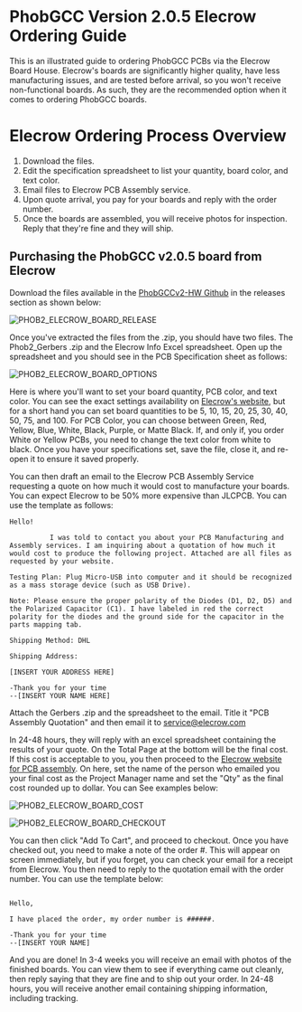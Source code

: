 # PhobGCC Version 2.0.5 Elecrow Ordering Guide

This is an illustrated guide to ordering PhobGCC PCBs via the Elecrow Board House. Elecrow's boards are significantly higher quality, have less manufacturing issues, and are tested before arrival, so you won't receive non-functional boards. As such, they are the recommended option when it comes to ordering PhobGCC boards.

# Elecrow Ordering Process Overview

1. Download the files.
2. Edit the specification spreadsheet to list your quantity, board color, and text color.
3. Email files to Elecrow PCB Assembly service.
4. Upon quote arrival, you pay for your boards and reply with the order number.
5. Once the boards are assembled, you will receive photos for inspection. Reply that they're fine and they will ship.

## Purchasing the PhobGCC v2.0.5 board from Elecrow

Download the files available in the [PhobGCCv2-HW Github](https://github.com/PhobGCC/PhobGCCv2-HW/releases/tag/v2.0.5) in the releases section as shown below:

![PHOB2_ELECROW_BOARD_RELEASE](For_Makers/Phob_Ordering_Guide_Images/phob2_elecrow_release.PNG?raw=true)

Once you've extracted the files from the .zip, you should have two files. The Phob2_Gerbers .zip and the Elecrow Info Excel spreadsheet. Open up the spreadsheet and you should see in the PCB Specification sheet as follows:

![PHOB2_ELECROW_BOARD_OPTIONS](For_Makers/Phob_Ordering_Guide_Images/phob2_elecrow_options.PNG?raw=true)

Here is where you'll want to set your board quantity, PCB color, and text color. You can see the exact settings availability on [Elecrow's website](https://www.elecrow.com/pcb-manufacturing.html), but for a short hand you can set board quantities to be 5, 10, 15, 20, 25, 30, 40, 50, 75, and 100. For PCB Color, you can choose between Green, Red, Yellow, Blue, White, Black, Purple, or Matte Black. If, and only if, you order White or Yellow PCBs, you need to change the text color from white to black. Once you have your specifications set, save the file, close it, and re-open it to ensure it saved properly.

You can then draft an email to the Elecrow PCB Assembly Service requesting a quote on how much it would cost to manufacture your boards. You can expect Elecrow to be 50% more expensive than JLCPCB. You can use the template as follows:

```
Hello!

          I was told to contact you about your PCB Manufacturing and Assembly services. I am inquiring about a quotation of how much it would cost to produce the following project. Attached are all files as requested by your website.

Testing Plan: Plug Micro-USB into computer and it should be recognized as a mass storage device (such as USB Drive).

Note: Please ensure the proper polarity of the Diodes (D1, D2, D5) and the Polarized Capacitor (C1). I have labeled in red the correct polarity for the diodes and the ground side for the capacitor in the parts mapping tab.

Shipping Method: DHL

Shipping Address:

[INSERT YOUR ADDRESS HERE]

-Thank you for your time
--[INSERT YOUR NAME HERE]
```

Attach the Gerbers .zip and the spreadsheet to the email. Title it "PCB Assembly Quotation" and then email it to service@elecrow.com

In 24-48 hours, they will reply with an excel spreadsheet containing the results of your quote. On the Total Page at the bottom will be the final cost. If this cost is acceptable to you, you then proceed to the [Elecrow website for PCB assembly](https://www.elecrow.com/pcb-assembly.html). On here, set the name of the person who emailed you your final cost as the Project Manager name and set the "Qty" as the final cost rounded up to dollar. You can See examples below:

![PHOB2_ELECROW_BOARD_COST](For_Makers/Phob_Ordering_Guide_Images/phob2_elecrow_cost.PNG?raw=true)

![PHOB2_ELECROW_BOARD_CHECKOUT](For_Makers/Phob_Ordering_Guide_Images/phob2_elecrow_web.PNG?raw=true)

You can then click "Add To Cart", and proceed to checkout. Once you have checked out, you need to make a note of the order #. This will appear on screen immediately, but if you forget, you can check your email for a receipt from Elecrow. You then need to reply to the quotation email with the order number. You can use the template below:

```

Hello,

I have placed the order, my order number is ######.

-Thank you for your time
--[INSERT YOUR NAME]

```

And you are done! In 3-4 weeks you will receive an email with photos of the finished boards. You can view them to see if everything came out cleanly, then reply saying that they are fine and to ship out your order. In 24-48 hours, you will receive another email containing shipping information, including tracking.
